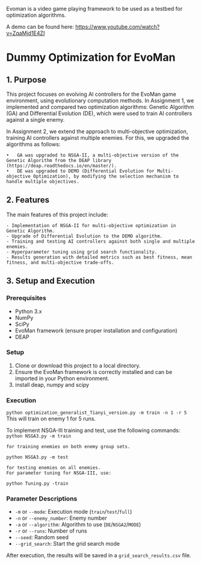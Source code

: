 Evoman is a video game playing framework to be used as a testbed for optimization algorithms.

A demo can be found here:  https://www.youtube.com/watch?v=ZqaMjd1E4ZI


# Dummy Optimization for EvoMan

## 1. Purpose

This project focuses on evolving AI controllers for the EvoMan game environment, using evolutionary computation methods. In Assignment 1, we implemented and compared two optimization algorithms: Genetic Algorithm (GA) and Differential Evolution (DE), which were used to train AI controllers against a single enemy.

In Assignment 2, we extend the approach to multi-objective optimization, training AI controllers against multiple enemies. For this, we upgraded the algorithms as follows:

	•	GA was upgraded to NSGA-II, a multi-objective version of the Genetic Algorithm from the DEAP library (https://deap.readthedocs.io/en/master/).
	•	DE was upgraded to DEMO (Differential Evolution for Multi-objective Optimization), by modifying the selection mechanism to handle multiple objectives.


## 2. Features

The main features of this project include:

	- Implementation of NSGA-II for multi-objective optimization in Genetic Algorithm.
	- Upgrade of Differential Evolution to the DEMO algorithm.
	- Training and testing AI controllers against both single and multiple enemies.
	- Hyperparameter tuning using grid search functionality.
	- Results generation with detailed metrics such as best fitness, mean fitness, and multi-objective trade-offs.


## 3. Setup and Execution

### Prerequisites

- Python 3.x
- NumPy
- SciPy
- EvoMan framework (ensure proper installation and configuration)
- DEAP
### Setup

1. Clone or download this project to a local directory.
2. Ensure the EvoMan framework is correctly installed and can be imported in your Python environment.
3. install deap, numpy and scipy

### Execution
   `
   python optimization_generalist_Tianyi_version.py -m train -n 1 -r 5
   `
   This will train on enemy 1 for 5 runs.

   To implement NSGA-III training and test, use the following commands:
   `
   python NSGA3.py -m train
   `
    
    for training enemies on both enemy group sets.
   `
   python NSGA3.py -m test
   `
    
    for testing enemies on all enemies.
    For parameter tuning for NSGA-III, use:
   `
   python Tuning.py -train
   `
    


### Parameter Descriptions

- `-m` or `--mode`: Execution mode (`train`/`test`/`full`)
- `-n` or `--enemy_number`: Enemy number
- `-a` or `--algorithm`: Algorithm to use (`DE`/`NSGA2`/`MODE`)
- `-r` or `--runs`: Number of runs
- `--seed`: Random seed
- `--grid_search`: Start the grid search mode

After execution, the results will be saved in a `grid_search_results.csv` file.

